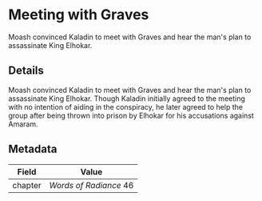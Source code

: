 # Meeting with Graves
Moash convinced Kaladin to meet with Graves and hear the man's plan to assassinate King Elhokar.

## Details
Moash convinced Kaladin to meet with Graves and hear the man's plan to assassinate King Elhokar. Though Kaladin initially agreed to the meeting with no intention of aiding in the conspiracy, he later agreed to help the group after being thrown into prison by Elhokar for his accusations against Amaram.

## Metadata
| Field | Value |
| ----- | ----- |
| chapter | *Words of Radiance* 46 |

